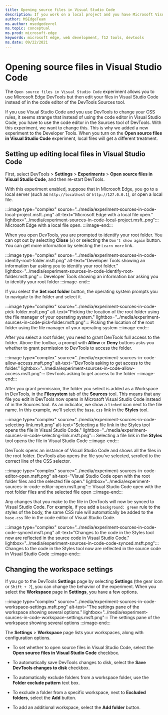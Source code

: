 ```yaml
---
title: Opening source files in Visual Studio Code
description: If you work on a local project and you have Microsoft Visual Studio Code installed, you can open files in this one instead of the sources tool and sync changes from the DevTools live to your source files.
author: MSEdgeTeam
ms.author: msedgedevrel
ms.topic: conceptual
ms.prod: microsoft-edge
keywords: microsoft edge, web development, f12 tools, devtools
ms.date: 09/22/2021
---
```

# Opening source files in Visual Studio Code

The `Open source files in Visual Studio Code` experiment allows you to use Microsoft Edge DevTools but then edit your files in Visual Studio Code instead of in the code editor of the DevTools Sources tool.

If you use Visual Studio Code and you use DevTools to change your CSS rules, it seems strange that instead of using the code editor in Visual Studio Code, you have to use the code editor in the Sources tool of DevTools.  With this experiment, we want to change this.  This is why we added a new experiment to the Developer Tools.  When you turn on the **Open source files in Visual Studio Code** experiment, local files will get a different treatment.


<!-- ====================================================================== -->
## Setting up editing local files in Visual Studio Code

First, select DevTools > **Settings** > **Experiments** > **Open source files in Visual Studio Code**, and then re-start DevTools.

With this experiment enabled, suppose that in Microsoft Edge, you go to a local server (such as `http://localhost` or `http://127.0.0.1`), or open a local file.

:::image type="complex" source="../media/experiment-sources-in-code-local-project.msft..png" alt-text="Microsoft Edge with a local file open." lightbox="../media/experiment-sources-in-code-local-project.msft..png":::
   Microsoft Edge with a local file open.
:::image-end:::

When you open DevTools, you are prompted to identify your root folder.  You can opt out by selecting **Close** (`x`) or selecting the `Don't show again` button.  You can get more information by selecting the `Learn more` link.

:::image type="complex" source="../media/experiment-sources-in-code-identify-root-folder.msft.png" alt-text="Developer Tools showing an information bar asking you to identify your root folder." lightbox="../media/experiment-sources-in-code-identify-root-folder.msft.png":::
   Developer Tools showing an information bar asking you to identify your root folder
:::image-end:::

If you select the **Set root folder** button, the operating system prompts you to navigate to the folder and select it.

:::image type="complex" source="../media/experiment-sources-in-code-pick-folder.msft.png" alt-text="Picking the location of the root folder using the file manager of your operating system." lightbox="../media/experiment-sources-in-code-pick-folder.msft.png":::
   Picking the location of the root folder using the file manager of your operating system
:::image-end:::

After you select a root folder, you need to grant DevTools full access to the folder.  Above the toolbar, a prompt with **Allow** or **Deny** buttons asks you whether to grant permission to DevTools to access the folder.

:::image type="complex" source="../media/experiment-sources-in-code-allow-access.msft.png" alt-text="DevTools asking to get access to the folder." lightbox="../media/experiment-sources-in-code-allow-access.msft.png":::
   DevTools asking to get access to the folder
:::image-end:::

After you grant permission, the folder you select is added as a Workspace in DevTools, in the **Filesystem** tab of the **Sources** tool.  This means that any file you edit in DevTools now opens in Microsoft Visual Studio Code instead of in the Sources tool. As an indicator, we show a `linked` icon next to the file name.  In this example, we'll select the `base.css` link in the **Styles** tool.

:::image type="complex" source="../media/experiment-sources-in-code-selecting-link.msft.png" alt-text="Selecting a file link in the Styles tool opens the file in Visual Studio Code." lightbox="../media/experiment-sources-in-code-selecting-link.msft.png":::
   Selecting a file link in the **Styles** tool opens the file in Visual Studio Code
:::image-end:::

DevTools opens an instance of Visual Studio Code and shows all the files in the root folder.  DevTools also opens the file you've selected, scrolled to the correct line of the CSS selector.

:::image type="complex" source="../media/experiment-sources-in-code-editor-open.msft.png" alt-text="Visual Studio Code open with the root folder files and the selected file open." lightbox="../media/experiment-sources-in-code-editor-open.msft.png":::
   Visual Studio Code open with the root folder files and the selected file open
:::image-end:::

Any changes that you make to the file in DevTools will now be synced to Visual Studio Code.  For example, if you add a `background: green` rule to the styles of the body, the same CSS rule will automatically be added to the `base.css` file in the code editor of Visual Studio Code.

:::image type="complex" source="../media/experiment-sources-in-code-code-synced.msft.png" alt-text="Changes to the code in the Styles tool now are reflected in the source code in Visual Studio Code." lightbox="../media/experiment-sources-in-code-code-synced.msft.png":::
   Changes to the code in the Styles tool now are reflected in the source code in Visual Studio Code
:::image-end:::


<!-- ====================================================================== -->
## Changing the workspace settings

If you go to the DevTools **Settings** page by selecting **Settings** (the gear icon or `Shift + ?`), you can change the behavior of the experiment.  When you select the **Workspace** page in **Settings**, you have a few options.

:::image type="complex" source="../media/experiment-sources-in-code-workspace-settings.msft.png" alt-text="The settings pane of the workspace showing several options." lightbox="../media/experiment-sources-in-code-workspace-settings.msft.png":::
   The settings pane of the workspace showing several options
:::image-end:::

The **Settings** > **Workspace** page lists your workspaces, along with configuration options.

*  To set whether to open source files in Visual Studio Code, select the **Open source files in Visual Studio Code** checkbox.

*  To automatically save DevTools changes to disk, select the **Save DevTools changes to disk** checkbox.

*  To automatically exclude folders from a workspace folder, use the **Folder exclude pattern** text box.

*  To exclude a folder from a specific workspace, next to **Excluded folders**, select the **Add** button.

*  To add an additional workspace, select the **Add folder** button.

